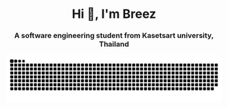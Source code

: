 <h1 align="center">Hi 👋, I'm Breez</h1>
<h3 align="center">A software engineering student from Kasetsart university, Thailand</h3>

<!-- <p align="left"> <img src="https://komarev.com/ghpvc/?username=breezjirasak&label=Profile%20views&color=0e75b6&style=flat" alt="breezjirasak" /> </p>

<p align="left"> <a href="https://github.com/ryo-ma/github-profile-trophy"><img src="https://github-profile-trophy.vercel.app/?username=breezjirasak" alt="breezjirasak" /></a> </p>

---

### Connect with me :
<p align="left">
<a href="https://instagram.com/breez__" target="blank"><img align="center" src="https://raw.githubusercontent.com/rahuldkjain/github-profile-readme-generator/master/src/images/icons/Social/instagram.svg" alt="breez__" height="30" width="40" /></a>
</p>

---

### :hammer_and_wrench: Languages and Tools :
<p align="left"> <a href="https://getbootstrap.com" target="_blank" rel="noreferrer"> <img src="https://raw.githubusercontent.com/devicons/devicon/master/icons/bootstrap/bootstrap-plain-wordmark.svg" alt="bootstrap" width="40" height="40"/> </a> <a href="https://www.w3schools.com/cpp/" target="_blank" rel="noreferrer"> <img src="https://raw.githubusercontent.com/devicons/devicon/master/icons/cplusplus/cplusplus-original.svg" alt="cplusplus" width="40" height="40"/> </a> <a href="https://www.w3schools.com/css/" target="_blank" rel="noreferrer"> <img src="https://raw.githubusercontent.com/devicons/devicon/master/icons/css3/css3-original-wordmark.svg" alt="css3" width="40" height="40"/> </a> <a href="https://www.djangoproject.com/" target="_blank" rel="noreferrer"> <img src="https://cdn.worldvectorlogo.com/logos/django.svg" alt="django" width="40" height="40"/> </a> <a href="https://git-scm.com/" target="_blank" rel="noreferrer"> <img src="https://www.vectorlogo.zone/logos/git-scm/git-scm-icon.svg" alt="git" width="40" height="40"/> </a> <a href="https://heroku.com" target="_blank" rel="noreferrer"> <img src="https://www.vectorlogo.zone/logos/heroku/heroku-icon.svg" alt="heroku" width="40" height="40"/> </a> <a href="https://www.w3.org/html/" target="_blank" rel="noreferrer"> <img src="https://raw.githubusercontent.com/devicons/devicon/master/icons/html5/html5-original-wordmark.svg" alt="html5" width="40" height="40"/> </a> <a href="https://www.python.org" target="_blank" rel="noreferrer"> <img src="https://raw.githubusercontent.com/devicons/devicon/master/icons/python/python-original.svg" alt="python" width="40" height="40"/> </a> </p>

---

### :fire: My Stats :

<div>
<p><img src="https://github-readme-stats.vercel.app/api/top-langs?username=breezjirasak&show_icons=true&locale=en&layout=compact" alt="breezjirasak" /></p>
</div>

<div>
<p>&nbsp;<img src="https://github-readme-stats.vercel.app/api?username=breezjirasak&show_icons=true&locale=en" alt="breezjirasak" /></p>
</div>

<div>
<p><img src="https://github-readme-streak-stats.herokuapp.com/?user=breezjirasak&" alt="breezjirasak" /></p>
</div>

---

### :woman_technologist: My contribution : -->

<picture>
  <source
    media="(prefers-color-scheme: dark)"
    srcset="https://raw.githubusercontent.com/breezjirasak/breezjirasak/output/github-snake-dark.svg"
  />
  <source
    media="(prefers-color-scheme: light)"
    srcset="https://raw.githubusercontent.com/breezjirasak/breezjirasak/output/github-snake.svg"
  />
  <img
    alt="github contribution grid snake animation"
    src="https://raw.githubusercontent.com/breezjirasak/breezjirasak/output/github-snake.svg"
  />
</picture>

